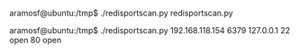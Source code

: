 
aramosf@ubuntu:/tmp$ ./redisportscan.py
redisportscan.py<redis IP> <redis PORT> <IP to scan>

aramosf@ubuntu:/tmp$ ./redisportscan.py 192.168.118.154 6379 127.0.0.1
22 open
80 open

